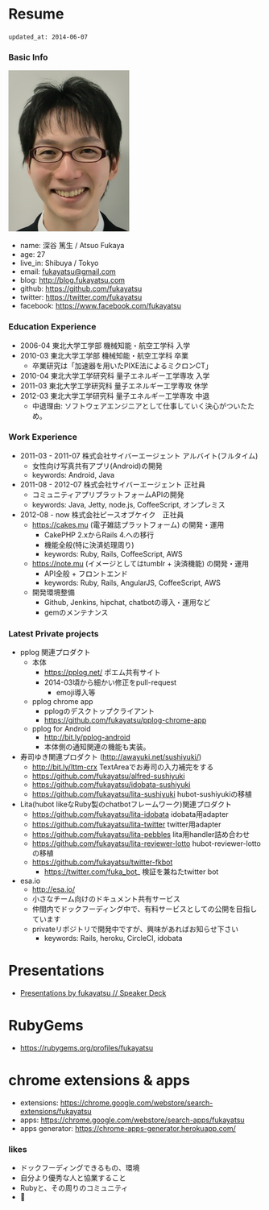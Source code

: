 Resume
======

`updated_at: 2014-06-07`

### Basic Info

![](https://raw.githubusercontent.com/fukayatsu/about/master/images/me.jpg)

- name: 深谷 篤生 / Atsuo Fukaya
- age: 27
- live_in: Shibuya / Tokyo
- email: fukayatsu@gmail.com
- blog: http://blog.fukayatsu.com
- github: https://github.com/fukayatsu
- twitter: https://twitter.com/fukayatsu
- facebook: https://www.facebook.com/fukayatsu

### Education Experience
- 2006-04 東北大学工学部 機械知能・航空工学科 入学
- 2010-03 東北大学工学部 機械知能・航空工学科 卒業
    - 卒業研究は「加速器を用いたPIXE法によるミクロンCT」
- 2010-04 東北大学工学研究科 量子エネルギー工学専攻 入学
- 2011-03 東北大学工学研究科 量子エネルギー工学専攻 休学
- 2012-03 東北大学工学研究科 量子エネルギー工学専攻 中退
    - 中退理由: ソフトウェアエンジニアとして仕事していく決心がついたため。


### Work Experience
- 2011-03 - 2011-07 株式会社サイバーエージェント アルバイト(フルタイム)
    - 女性向け写真共有アプリ(Android)の開発
    - keywords: Android, Java
- 2011-08 - 2012-07 株式会社サイバーエージェント 正社員
    - コミュニティアプリプラットフォームAPIの開発
    - keywords: Java, Jetty, node.js, CoffeeScript, オンプレミス
- 2012-08 - now 株式会社ピースオブケイク　正社員
    - https://cakes.mu (電子雑誌プラットフォーム) の開発・運用
        - CakePHP 2.xからRails 4.への移行
        - 機能全般(特に決済処理周り)
        - keywords: Ruby, Rails, CoffeeScript, AWS
    - https://note.mu (イメージとしてはtumblr + 決済機能) の開発・運用
        - API全般 + フロントエンド
        - keywords: Ruby, Rails, AngularJS, CoffeeScript, AWS
    - 開発環境整備
        - Github, Jenkins, hipchat, chatbotの導入・運用など
        - gemのメンテナンス

### Latest Private projects
- pplog 関連プロダクト
    - 本体
        - https://pplog.net/ ポエム共有サイト
        - 2014-03頃から細かい修正をpull-request
            - emoji導入等
    - pplog chrome app
        - pplogのデスクトップクライアント
        - https://github.com/fukayatsu/pplog-chrome-app
    - pplog for Android
        - http://bit.ly/pplog-android
        - 本体側の通知関連の機能も実装。
- 寿司ゆき関連プロダクト (http://awayuki.net/sushiyuki/)
    - http://bit.ly/lttm-crx TextAreaでお寿司の入力補完をする
    - https://github.com/fukayatsu/alfred-sushiyuki
    - https://github.com/fukayatsu/idobata-sushiyuki
    - https://github.com/fukayatsu/lita-sushiyuki hubot-sushiyukiの移植
- Lita(hubot likeなRuby製のchatbotフレームワーク)関連プロダクト
    - https://github.com/fukayatsu/lita-idobata idobata用adapter
    - https://github.com/fukayatsu/lita-twitter twitter用adapter
    - https://github.com/fukayatsu/lita-pebbles lita用handler詰め合わせ
    - https://github.com/fukayatsu/lita-reviewer-lotto hubot-reviewer-lotto の移植
    - https://github.com/fukayatsu/twitter-fkbot
        - https://twitter.com/fuka_bot_ 検証を兼ねたtwitter bot
- esa.io
    - http://esa.io/
    - 小さなチーム向けのドキュメント共有サービス
    - 仲間内でドックフーディング中で、有料サービスとしての公開を目指しています
    - privateリポジトリで開発中ですが、興味があればお知らせ下さい
        - keywords: Rails, heroku, CircleCI, idobata

# Presentations
- [Presentations by fukayatsu // Speaker Deck](https://speakerdeck.com/fukayatsu)

# RubyGems
- https://rubygems.org/profiles/fukayatsu

# chrome extensions & apps
- extensions: https://chrome.google.com/webstore/search-extensions/fukayatsu
- apps: https://chrome.google.com/webstore/search-apps/fukayatsu
- apps generator: https://chrome-apps-generator.herokuapp.com/

### likes
- ドックフーディングできるもの、環境
- 自分より優秀な人と協業すること
- Rubyと、その周りのコミュニティ
- :sushi:





